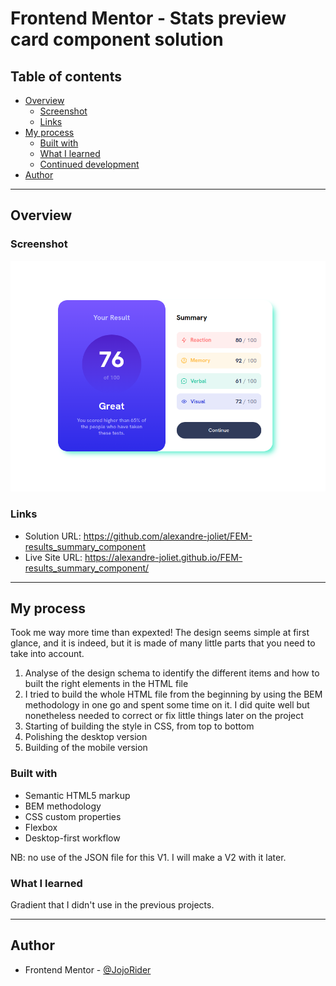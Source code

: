 # Frontend Mentor - Stats preview card component solution

## Table of contents

- [Overview](#overview)
  - [Screenshot](#screenshot)
  - [Links](#links)
- [My process](#my-process)
  - [Built with](#built-with)
  - [What I learned](#what-i-learned)
  - [Continued development](#continued-development)
- [Author](#author)

---

## Overview

### Screenshot

![](./design/ResultsScreenshot_2023-05-24_17-41-52.png)


### Links

- Solution URL: https://github.com/alexandre-joliet/FEM-results_summary_component
- Live Site URL: https://alexandre-joliet.github.io/FEM-results_summary_component/

---

## My process

Took me way more time than expexted! The design seems simple at first glance, and it is indeed, but it is made of many little parts that you need to take into account.

1. Analyse of the design schema to identify the different items and how to built the right elements in the HTML file
2. I tried to build the whole HTML file from the beginning by using the BEM methodology in one go and spent some time on it. I did quite well but nonetheless needed to correct or fix little things later on the project
3. Starting of building the style in CSS, from top to bottom
4. Polishing the desktop version
5. Building of the mobile version


### Built with

- Semantic HTML5 markup
- BEM methodology
- CSS custom properties
- Flexbox
- Desktop-first workflow

NB: no use of the JSON file for this V1. I will make a V2 with it later.


### What I learned

Gradient that I didn't use in the previous projects.

---

## Author

- Frontend Mentor - [@JojoRider](https://www.frontendmentor.io/profile/JojoRider)